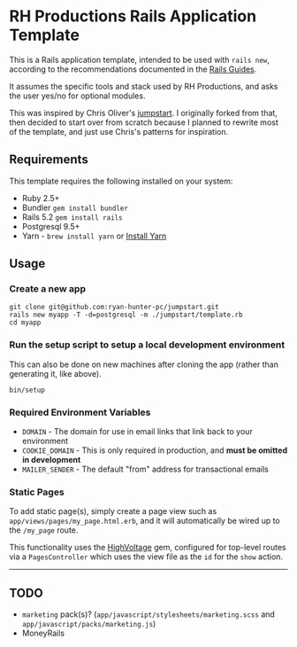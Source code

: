 # RH Productions Rails Application Template

This is a Rails application template, intended to be used with `rails new`,
according to the recommendations documented in the
[Rails Guides](https://guides.rubyonrails.org/rails_application_templates.html).

It assumes the specific tools and stack used by RH Productions,
and asks the user yes/no for optional modules.

This was inspired by Chris Oliver's [jumpstart](https://github.com/excid3/jumpstart).
I originally forked from that, then decided to start over from scratch because
I planned to rewrite most of the template, and just use Chris's patterns for inspiration.

## Requirements

This template requires the following installed on your system:

- Ruby 2.5+
- Bundler `gem install bundler`
- Rails 5.2 `gem install rails`
- Postgresql 9.5+
- Yarn - `brew install yarn` or [Install Yarn](https://yarnpkg.com/en/docs/install#debian-stable)

## Usage

### Create a new app
    git clone git@github.com:ryan-hunter-pc/jumpstart.git
    rails new myapp -T -d=postgresql -m ./jumpstart/template.rb
    cd myapp
    
### Run the setup script to setup a local development environment

This can also be done on new machines after cloning the app (rather than generating it, like above).

    bin/setup

### Required Environment Variables

- `DOMAIN` - The domain for use in email links that link back to your environment
- `COOKIE_DOMAIN` - This is only required in production, and **must be omitted in development**
- `MAILER_SENDER` - The default "from" address for transactional emails

### Static Pages

To add static page(s), simply create a page view such as `app/views/pages/my_page.html.erb`,
and it will automatically be wired up to the `/my_page` route.

This functionality uses the [HighVoltage](https://github.com/thoughtbot/high_voltage) gem,
configured for top-level routes via a `PagesController` which uses the view file as the `id` for the `show` action.

---

## TODO

- `marketing` pack(s)? (`app/javascript/stylesheets/marketing.scss` and `app/javascript/packs/marketing.js`)
- MoneyRails
